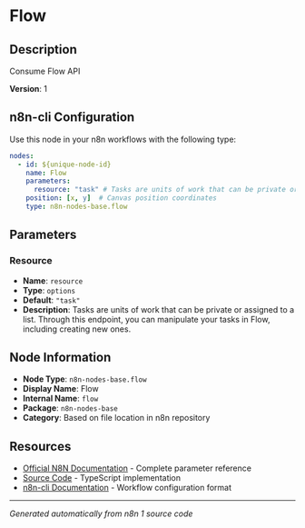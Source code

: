 # Flow

## Description

Consume Flow API

**Version**: 1

## n8n-cli Configuration

Use this node in your n8n workflows with the following type:

```yaml
nodes:
  - id: ${unique-node-id}
    name: Flow
    parameters:
      resource: "task" # Tasks are units of work that can be private or assigned to a list. Through this endpoint, you can manipulate your tasks in Flow, including creating new ones.
    position: [x, y]  # Canvas position coordinates
    type: n8n-nodes-base.flow
```

## Parameters

### Resource

- **Name**: `resource`
- **Type**: `options`
- **Default**: `"task"`
- **Description**: Tasks are units of work that can be private or assigned to a list. Through this endpoint, you can manipulate your tasks in Flow, including creating new ones.


## Node Information

- **Node Type**: `n8n-nodes-base.flow`
- **Display Name**: Flow
- **Internal Name**: `flow`
- **Package**: `n8n-nodes-base`
- **Category**: Based on file location in n8n repository

## Resources

- [Official N8N Documentation](https://docs.n8n.io/integrations/builtin/app-nodes/n8n-nodes-base.flow/) - Complete parameter reference
- [Source Code](https://github.com/n8n-io/n8n/blob/master/packages/nodes-base/nodes/Flow/Flow.node.ts) - TypeScript implementation
- [n8n-cli Documentation](https://github.com/edenreich/n8n-cli) - Workflow configuration format

---
*Generated automatically from n8n 1 source code*
